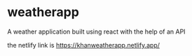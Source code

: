 # weatherapp
A weather application built using react with the help of an API

the netlify link is https://khanweatherapp.netlify.app/
